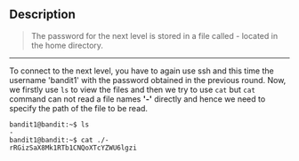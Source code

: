 ## Description

> The password for the next level is stored in a file called - located in the home directory.
---

To connect to the next level, you have to again use ssh and this time the username 'bandit1' with the password obtained in the previous round.
Now, we firstly use `ls` to view the files and then we try to use `cat` but `cat` command can not read a file names **'-'** directly and hence we need to specify the path of the file to be read.

    bandit1@bandit:~$ ls
    -
    bandit1@bandit:~$ cat ./-
    rRGizSaX8Mk1RTb1CNQoXTcYZWU6lgzi
